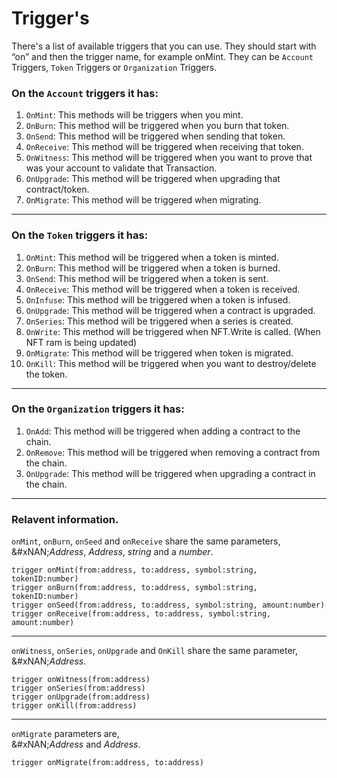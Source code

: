# Trigger's

There's a list of available triggers that you can use. They should start with “on” and then the trigger name, for example onMint. They can be `Account` Triggers, `Token` Triggers or `Organization` Triggers.

### **On the `Account` triggers it has:**

1. `OnMint`: This methods will be triggers when you mint.
2. `OnBurn`: This method will be triggered when you burn that token.
3. `OnSend`: This method will be triggered when sending that token.
4. `OnReceive`: This method will be triggered when receiving that token.
5. `OnWitness`: This method will be triggered when you want to prove that was your account to validate that Transaction.
6. `OnUpgrade`: This method will be triggered when upgrading that contract/token.
7. `OnMigrate`: This method will be triggered when migrating.

***

### **On the `Token` triggers it has:**

1. `OnMint`: This method will be triggered when a token is minted.
2. `OnBurn`: This method will be triggered when a token is burned.
3. `OnSend`: This method will be triggered when a token is sent.
4. `OnReceive`: This method will be triggered when a token is received.
5. `OnInfuse`: This method will be triggered when a token is infused.
6. `OnUpgrade`: This method will be triggered when a contract is upgraded.
7. `OnSeries`: This method will be triggered when a series is created.
8. `OnWrite`: This method will be triggered when NFT.Write is called. (When NFT ram is being updated)
9. `OnMigrate`: This method will be triggered when token is migrated.
10. `OnKill`: This method will be triggered when you want to destroy/delete the token.

***

### **On the `Organization` triggers it has:**

1. `OnAdd`: This method will be triggered when adding a contract to the chain.
2. `OnRemove`: This method will be triggered when removing a contract from the chain.
3. `OnUpgrade`: This method will be triggered when upgrading a contract in the chain.

***

### **Relavent information.**

`onMint`, `onBurn`, `onSeed` and `onReceive` share the same parameters,\
&#xNAN;_&#x41;ddress_, _Address_, _string_ and a _number_.

```
trigger onMint(from:address, to:address, symbol:string, tokenID:number) 
trigger onBurn(from:address, to:address, symbol:string, tokenID:number)
trigger onSeed(from:address, to:address, symbol:string, amount:number)
trigger onReceive(from:address, to:address, symbol:string, amount:number)  
```

***

`onWitness`, `onSeries`, `onUpgrade` and `OnKill` share the same parameter,\
&#xNAN;_&#x41;ddress_.

```
trigger onWitness(from:address)
trigger onSeries(from:address)
trigger onUpgrade(from:address) 
trigger onKill(from:address) 
```

***

`onMigrate` parameters are,\
&#xNAN;_&#x41;ddress_ and _Address_.

```
trigger onMigrate(from:address, to:address)
```
